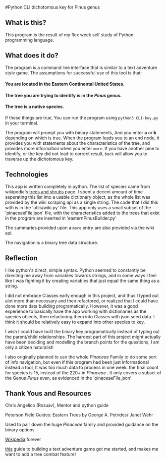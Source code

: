 #Python CLI dichotomous key for Pinus genus

## What is this?

  This program is the result of my flex week self study of Python programming language. 


## What does it do?

  The program is a command line interface that is similar to a text adventure style game. The assumptions for successful use of this tool is that: 

  #### You are located in the Eastern Continental United States.

  #### The tree you are trying to identify is in the *Pinus* genus.

  #### The tree is a native species.

  If these things are true, You can run the program using ```python3 CLI-key.py``` in your terminal.

  The program will prompt you with binary statements, And you enter **a** or **b** depending on which is true. When the program leads you to an end node, it provides you with statements about the characteristics of the tree, and provides more information when you enter ```more```. If you have another pine to identify, or the key did not lead to correct result, ```back``` will allow you to traverse up the dichotomous key.

  ## Technologies 

  This app is written completely in python. The list of species came from  wikipedia's 
  [trees and shrubs](https://en.wikipedia.org/wiki/List_of_trees_and_shrubs_by_taxonomic_family)
  page.  I spent a decent amount of time seperating this list into a usable dictionary object, as the whole list was provided by the wiki scraping api as a single string. The code that I did this with is in the 'utils/wiki.py' file. This app only uses a small subset of the 'pinaceaeFile.json' file, with the characteristics added to the trees that exist 
  in the program are inserted in 'easternPinusBuilder.py'

  The summaries provided upon a ```more``` entry are also provided via the wiki api.

  The navigation is a binary tree data structure.

  ## Reflection

  I like python's direct, simple syntax. 
  Python seemed to constantly be directing me away from variables towards strings, and in some ways I feel like I was fighting it by creating variables that just equal the same thing as a string. 

  I did not embrace Classes early enough in this project, and thus I typed out alot more than necessary and then refactored, or realized that I could have done more data building programatically. 
  However, it was a good experience to basically have the app working with dictionaries as the species objects, then refactoring them into Classes with json seed data. I think it should be relatively easy to expand into other species to key.

  I wish I could have built the binary key programatically instead of typing out the parent/child relationships. The hardest part of this project might actually have been deciding and modelling the branch points for the questions, I am only a citizen naturalist! 

  I also originally planned to use the whole *Pinaceae* Family to do some sort of info navigation, but even if this program had been just informational instead a tool, It was too much data to process in one week. the final count for species is 15, instead of the 220+ in *Pinaceae* . It only covers a subset of the Genus *Pinus* even, as evidenced in the 'pinaceaeFile.json' 

  ## Thank Yous and Resources

  Chris Angelico (Rosuav), Mentor and python guide

  Peterson Field Guides: Eastern Trees by George A. Petrides/ Janet Wehr

  Used to pair down the huge *Pinaceae* family and provided guidance on the binary options

  [Wikipedia](https://www.wikipedia.org/) forever

  [this](https://inventwithpython.com/blog/2014/12/11/making-a-text-adventure-game-with-the-cmd-and-textwrap-python-modules/) guide to building a text adventure game got me started, and makes me want to add a tree combat feature!
  

